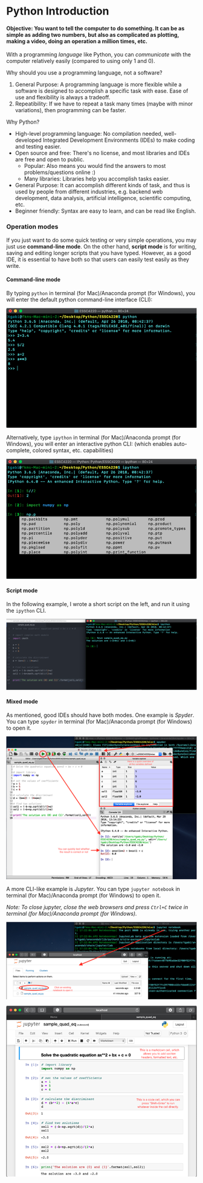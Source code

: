 
# Python Introduction

#### Objective: You want to tell the computer to do something. It can be as simple as adding two numbers, but also as complicated as plotting, making a video, doing an operation a million times, etc.

With a programming *language* like Python, you can *communicate* with the computer relatively easily (compared to using only 1 and 0).

Why should you use a programming language, not a software? 
1. General Purpose: A programming language is more flexible while a software is designed to accomplish a specific task with ease. Ease of use and flexibility is always a tradeoff.
1. Repeatibility: If we have to repeat a task many times (maybe with minor variations), then programming can be faster.

Why Python?
- High-level programming language: No compilation needed, well-developed Integrated Development Environments (IDEs) to make coding and testing easier.
- Open source and free: There's no license, and most libraries and IDEs are free and open to public.
  - Popular: Also means you would find the answers to most problems/questions online :)
  - Many libraries: Libraries help you accomplish tasks easier. 
- General Purpose: It can accomplish different kinds of task, and thus is used by people from different industries, e.g. backend web development, data analysis, artificial intelligence, scientific computing, etc.
- Beginner friendly: Syntax are easy to learn, and can be read like English.

### Operation modes
If you just want to do some quick testing or very simple operations, you may just use **command-line mode**. On the other hand, **script mode** is for writing, saving and editing longer scripts that you have typed. However, as a good IDE, it is essential to have both so that users can easily test easily as they write.

#### Command-line mode
By typing `python` in terminal (for Mac)/Anaconda prompt (for Windows), you will enter the default python command-line interface (CLI):

![Python-CLI](./images/cli_python.png)

Alternatively, type `ipython` in terminal (for Mac)/Anaconda prompt (for Windows), you will enter an interactive python CLI: (which enables auto-complete, colored syntax, etc. capabilities)

![IPython-CLI](./images/cli_ipython.png)

#### Script mode
In the following example, I wrote a short script on the left, and run it using the `ipython` CLI.

![IPython-script](./images/sample_script.png)

#### Mixed mode
As mentioned, good IDEs should have both modes. One example is *Spyder*. You can type `spyder` in terminal (for Mac)/Anaconda prompt (for Windows) to open it. 

![Spyder-script](./images/Spyder_sample.png)

A more CLI-like example is *Jupyter*. You can type `jupyter notebook` in terminal (for Mac)/Anaconda prompt (for Windows) to open it.

*Note: To close jupyter, close the web browsers and press `Ctrl+C` twice in terminal (for Mac)/Anaconda prompt (for Windows).*

![Open-jupyter](./images/open_Jupyter.png)

![Jupyter-script](./images/Jupyter_sample.png)
